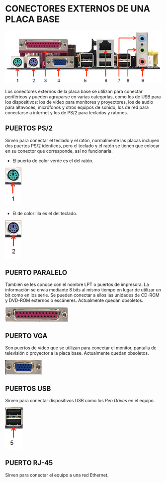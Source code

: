 # CONECTORES EXTERNOS DE UNA PLACA BASE

![IMAGEN DE LA PLACA BASE](img/panel-lateral.png)

Los conectores externos de la placa base se utilizan para conectar periféricos y pueden agruparse en varias categorías, como los de USB para los dispositivos: los de vídeo para monitores y proyectores, los de audio para altavoces, micrófonos y otros equipos de sonido, los de red para conectarse a internet y los de PS/2 para teclados y ratones.

## PUERTOS PS/2

Sirven para conectar el teclado y el ratón, normalmente las placas incluyen dos puertos PS/2 idénticos, pero el teclado y el ratón se tienen que colocar en su conector que corresponde, así no funcionaría.

* El puerto de color verde es el del ratón.

![IMAGEN DEL CONECTOR VERDE](img/conector1.png)

* El de color lila es el del teclado.

![IMAGEN DEL CONECTOR LILA](img/conector2.png)

## PUERTO PARALELO

También se les conoce con el nombre LPT o puertos de impresora. La información se envía mediante 8 bits al mismo tiempo en lugar de utilizar un bit como en los serie. Se pueden conectar a ellos las unidades de CD-ROM y DVD-ROM externos o escáneres. Actualmente quedan obsoletos.

![IMAGEN DEL CONECTOR PARALELO](img/conector3.png)

## PUERTO VGA

Son puertos de vídeo que se utilizan para conectar el monitor, pantalla de televisión o proyector a la placa base. Actualmente quedan obsoletos.

![IMAGEN DEL CONECTOR VGA](img/conector4.png)

## PUERTOS USB

Sirven para conectar dispositivos USB como los *Pen Drives* en el equipo.

![IMAGEN DE LOS CONECTORES USB](img/conector5.png)

## PUERTO RJ-45

Sirven para conectar el equipo a una red Ethernet.

